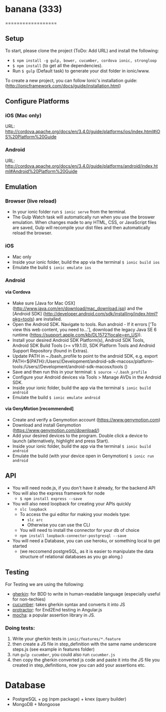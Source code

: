 # banana (333)
==================

## Setup
To start, please clone the project (ToDo: Add URL) and install the following:
- `$ npm install -g gulp, bower, cucumber, cordova ionic, strongloop`
- `$ npm install` (to get all the dependencies).
- Run `$ gulp` (Default task) to generate your dist folder in ionic/www.

To create a new project, you can follow Ionic's installation guide: (http://ionicframework.com/docs/guide/installation.html)


## Configure Platforms

### iOS (Mac only)
URL: http://cordova.apache.org/docs/en/3.4.0/guide/platforms/ios/index.html#iOS%20Platform%20Guide

### Android
URL: http://cordova.apache.org/docs/en/3.4.0/guide/platforms/android/index.html#Android%20Platform%20Guide


## Emulation
### Browser (live reload)
- In your ionic folder run `$ ionic serve` from the terminal.
- The Gulp Watch task will automatically run when you use the broswer emulation. When changes made to any HTML, CSS, or JavaScript files are saved, Gulp will recompile your dist files and then automatically reload the browser.

### iOS
- Mac only
- Inside your ionic folder, build the app via the terminal `$ ionic build ios`
- Emulate the build `$ ionic emulate ios`

### Android
#### via Cordova
- Make sure [Java for Mac OSX] (http://www.java.com/en/download/mac_download.jsp) and the [Android SDK] (http://developer.android.com/sdk/installing/index.html?pkg=tools) are installed.
- Open the Android SDK. Navigate to tools. Run android - If it errors ['To view this web content, you need to...'], download the legacy Java SE 6 runtime (https://support.apple.com/kb/DL1572?locale=en_US)).
- Install your desired Android SDK Platform(s), Android SDK Tools, Android SDK Build Tools (>= v19.1.0), SDK Platform Tools and Android Support Repository (found in Extras).
- Update PATH in ~./bash_profile to point to the android SDK, e.g. export PATH=${PATH}:/Users/<CohaesusEmployee>/Development/android-sdk-macosx/platform-tools:/Users/<CohaesusEmployee>/Development/android-sdk-macosx/tools ()
- Save and then run this in your terminal: ```$ source ~/.bash_profile```
- Configure your Android devices via Tools > Manage AVDs in the Android SDK.
- Inside your ionic folder, build the app via the terminal ```$ ionic build android```
- Emulate the build ``` $ ionic emulate android ```

#### via GenyMotion [recommended]
- Create and verify a Genymotion account (https://www.genymotion.com)
- Download and install Genymotion (https://www.genymotion.com/download/)
- Add your desired devices to the program. Double click a device to launch (alternatively, highlight and press Start).
- Inside your ionic folder, build the app via the terminal ```$ ionic build android```
- Emulate the build (with your device open in Genymotion) ``` $ ionic run android ```


## API
- You will need node.js, if you don't have it already,  for the backend API
- You will also the express framework for node
	- ``` $ npm install express --save ```
- You will also need loopback for creating your APIs quickly
	- ``` slc loopback ```
	- To access the gui editor for making your models type:
		- ``` slc arc ```
		- Otherwise you can use the CLI
	- You will need to install the connector for your db of choice
	- ``` npm install loopback-connector-postgresql --save ```
- You will need a Database, you can use heroku, or something local to get started
	- (we reccomend postgreSQL, as it is easier to manipulate the data structure of relational databases as you go along.)


## Testing
For Testing we are using the following:
- [gherkin](https://github.com/cucumber/cucumber/wiki/Gherkin): for BDD to write in human-readable language (especially useful for non-techies)
- [cucumber](https://github.com/cucumber/cucumber-js): takes gherkin syntax and converts it into JS
- [protractor](http://www.protractortest.org/#/): for End2End testing in Angular.js
- [mocha](https://www.npmjs.com/package/mocha): a popular assertion library in JS.

### Doing tests:
1. Write your gherkin tests in `ionic/features/*.feature`
2. then create a JS file in step_definition with the same name underscore steps.js (see example in features folder)
3. run `gulp cucumber`, you could also run `cucumber.js`
4. then copy the gherkin converted js code and paste it into the JS file you created in step_definitions, now you can add your assertions etc.

# Database
- PostgreSQL + pg (npm package) + knex (query builder)
- MongoDB + Mongoose

